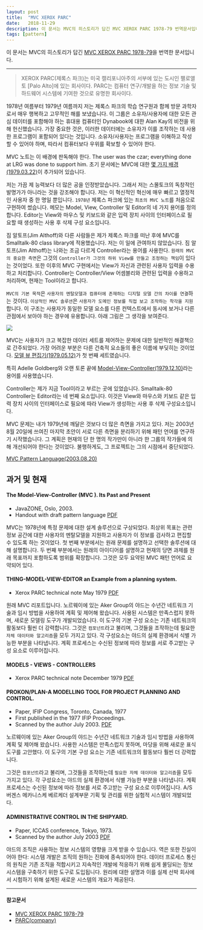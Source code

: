 ```yaml
---
layout: post
title:  "MVC XEROX PARC"
date:   2018-11-29
description: 이 문서는 MVC의 히스토리가 답긴 MVC XEROX PARC 1978-79 번역문서입니다.
tags: [pattern]
---
```


이 문서는 MVC의 히스토리가 답긴 [MVC XEROX PARC 1978-79](http://heim.ifi.uio.no/~trygver/themes/mvc/mvc-index.html)을 번역한 문서입니다.

---

> XEROX PARC(제록스 파크)는 미국 캘리포니아주의 서부에 있는 도시인 팰로앨토 [Palo Alto]에 있는 회사이다.
PARC는 컴퓨터 연구/개발을 하는 정보 기술 및 하드웨어 시스템에 기여한 것으로 유명한 회사이다.

1978년 여름부터 1979년 여름까지 저는 제록스 파크의 학습 연구원과 함께 방문 과학자로서 매우 행복하고 고무적인 해를 보냈습니다.
이 그룹은 소유자/사용자에 대한 모든 관심 데이터를 포함해야 하는 휴대용 컴퓨터인 Dynabook에 대한 Alan Kay의 비전을 위해 헌신했습니다.
가장 중요한 것은, 이러한 데이터에는 소유자가 이를 조작하는 데 사용한 프로그램이 포함되어 있다는 것입니다. 소유자/사용자는 프로그램을 이해하고 작성할 수 있어야 하며, 따라서 컴퓨터보다 우위를 확보할 수 있어야 한다.


MVC 노트는 이 배경에 판독해야 한다. The user was the czar; everything done at LRG was done to support him. 초기 문서에는 MVC에 대한 [몇 가지 배경(1979.03.22)](http://folk.uio.no/trygver/1979/sysreq/SysReq.pdf)이 추가되어 있습니다.


저는 가끔 제 능력보다 더 많은 공을 인정받았습니다. 그래서 저는 스몰토크의 독창적인 발명가가 아니라는 것을 강조해야 합니다.
저는 이 혁신적인 혁신에 매우 빠르고 열정적인 사용자 중 한 명일 뿐입니다.
`1978년` 제록스 파크에 있는 `최초의 MVC 노트`를 처음으로 구현하여 썼습니다.
메모는 Model, View, Controller 및 Editor의 네 가지 용어를 정의합니다.
Editor는 View와 마우스 및 키보드와 같은 입력 장치 사이의 인터페이스로 필요할 때 생성하는 사용 후 삭제 구성 요소입니다.

짐 알토프(Jim Althoff)와 다른 사람들은 제가 제록스 파크를 떠난 후에 MVC를 Smalltalk-80 class library에 적용했습니다. 저는 이 일에 관여하지 않았습니다. 짐 알토프(Jim Althoff)는 나와는 조금 다르게 Controller라는 용어를 사용한다. `원래의 MVC의 중요한 측면`은 그것의 `Controller가 그것의 하위 View를 만들고 조정하는 책임`이 있다는 것이었다. 또한 이후의 MVC 구현에서는 View가 자신과 관련된 사용자 입력을 수용하고 처리합니다. Controller는 Controller/View 어셈블리와 관련된 입력을 수용하고 처리하며, 현재는 Tool이라고 합니다.

`MVC의 기본 목적`은 `사용자의 멘탈모델과 컴퓨터에 존재하는 디지털 모델 간의 차이를 연결`하는 것이다.
`이상적인 MVC 솔루션`은 `사용자가 도메인 정보를 직접 보고 조작하는 착각을 지원`합니다.
이 구조는 사용자가 동일한 모델 요소를 다른 컨텍스트에서 동시에 보거나 다른 관점에서 보아야 하는 경우에 유용합니다. 아래 그림은 그 생각을 보여준다.

![](http://heim.ifi.uio.no/~trygver/themes/mvc/MVC-2006.gif)

MVC는 사용자가 크고 복잡한 데이터 세트를 제어하는 문제에 대한 일반적인 해결책으로 간주되었다.
가장 어려운 부분은 다른 건축적 요소들의 좋은 이름에 부딪히는 것이었다. [모델 뷰 편집기(1979.05.12)](http://heim.ifi.uio.no/~trygver/1979/mvc-1/1979-05-MVC.pdf)가 첫 번째 세트였습니다.

특히 Adelle Goldberg와 오랜 토론 끝에 [Model-View-Controller(1979.12.10)](http://heim.ifi.uio.no/~trygver/2007/MVC_Originals.pdf)라는 용어를 사용했습니다.

Controller는 제가 지금 Tool이라고 부르는 곳에 있었습니다. Smalltalk-80 Controller는 Editor라는 네 번째 요소입니다. 이것은 View와 마우스와 키보드 같은 입력 장치 사이의 인터페이스로 필요에 따라 View가 생성하는 사용 후 삭제 구성요소입니다.

MVC 문제는 내가 1979년에 깨달은 것보다 더 많은 측면을 가지고 있다. 저는 2003년 8월 20일에 쓰여진 마지막 초안이 서로 다른 측면을 분리하기 위해 패턴 언어를 연구하기 시작했습니다. 그 계획은 현재의 단 한 명의 작가만이 아니라 한 그룹의 작가들에 의해 개선되어야 한다는 것이었다. 불행하게도, 그 프로젝트는 그의 시점에서 중단되었다.

[MVC Pattern Language(2003.08.20)](http://heim.ifi.uio.no/~trygver/2003/javazone-jaoo/MVC_pattern.pdf)

## 과거 및 현재

#### The Model-View-Controller (MVC ). Its Past and Present
- JavaZONE, Oslo, 2003.
- Handout with draft pattern language [PDF](http://heim.ifi.uio.no/~trygver/2003/javazone-jaoo/MVC_pattern.pdf)

MVC는 1978년에 특정 문제에 대한 설계 솔루션으로 구상되었다. 최상위 목표는 관련 정보 공간에 대한 사용자의 멘탈모델을 지원하고 사용자가 이 정보를 검사하고 편집할 수 있도록 하는 것이었다. 첫 번째 부분에서는 원래 문제를 설명하고 선택한 솔루션에 대해 설명합니다. 두 번째 부분에서는 원래의 아이디어를 설명하고 현재의 당면 과제를 원래 목표까지 포함하도록 범위를 확장합니다. 그것은 모두 요약된 MVC 패턴 언어로 요약되어 있다.

#### THING-MODEL-VIEW-EDITOR an Example from a planning system.
- Xerox PARC technical note May 1979 [PDF](http://heim.ifi.uio.no/~trygver/1979/mvc-1/1979-05-MVC.pdf)

원래 MVC 리포트입니다. 노르웨이에 있는 Aker Group의 야드는 수년간 네트워크 기술과 임시 방법을 사용하여 계획 및 제어해 왔습니다. 사용된 시스템은 만족스럽지 못하며, 새로운 모델링 도구가 개발되었습니다. 이 도구의 기본 구성 요소는 기존 네트워크의 활동보다 훨씬 더 강력합니다. 그것은 `컴포넌트`라고 불리며, 그것들을 조작하는데 필요한 `자체 데이터와 알고리즘`을 모두 가지고 있다. 각 구성요소는 야드의 실제 환경에서 식별 가능한 부분을 나타냅니다. 계획 프로세스는 수신된 정보에 따라 정보를 서로 주고받는 구성 요소로 이루어집니다.

#### MODELS - VIEWS - CONTROLLERS
- Xerox PARC technical note December 1979 [PDF](http://heim.ifi.uio.no/~trygver/1979/mvc-2/1979-12-MVC.pdf)

#### PROKON/PLAN-A MODELLING TOOL FOR PROJECT PLANNING AND CONTROL. 
- Paper, IFIP Congress, Toronto, Canada, 1977
- First published in the 1977 IFIP Proceedings. 
- Scanned by the author July 2003. [PDF](http://heim.ifi.uio.no/~trygver/1977/Prokon/IFIP-Prokon.pdf)

노르웨이에 있는 Aker Group의 야드는 수년간 네트워크 기술과 임시 방법을 사용하여 계획 및 제어해 왔습니다. 사용한 시스템은 만족스럽지 못하며, 마당을 위해 새로운 표식 도구를 고안했다. 이 도구의 기본 구성 요소는 기존 네트워크의 활동보다 훨씬 더 강력합니다.

그것은 `컴포넌트`라고 불리며, 그것들을 조작하는데 `필요한 자체 데이터와 알고리즘`을 모두 가지고 있다. 각 구성요소는 야드의 실제 환경에서 식별 가능한 부분을 나타냅니다. 계획 프로세스는 수신된 정보에 따라 정보를 서로 주고받는 구성 요소로 이루어집니다. A/S 버겐스 메카니스케 베르케더 설계부문 기획 및 관리를 위한 실험적 시스템이 개발되었다.

#### ADMINISTRATIVE CONTROL IN THE SHIPYARD.
- Paper, ICCAS conference, Tokyo, 1973.
- Scanned by the author July 2003 [PDF](http://heim.ifi.uio.no/~trygver/1973/iccas/1973-08-ICCAS.pdf)

야드의 조직은 사용하는 정보 시스템의 영향을 크게 받을 수 있습니다. 역은 또한 진실이어야 한다: 시스템 개발은 조직의 원하는 진화에 종속되어야 한다. 데이터 프로세스 통신의 원칙은 기존 조직을 적합시키고 지속적인 개발에 적응하기 위해 쉽게 몰딩되는 정보 시스템을 구축하기 위한 도구로 도입됩니다. 원리에 대한 설명과 이를 실제 선박 회사에서 시험하기 위해 설계된 새로운 시스템의 개요가 제공된다.


***


#### 참고문서
- [MVC XEROX PARC 1978-79](http://heim.ifi.uio.no/~trygver/themes/mvc/mvc-index.html)
- [PARC(company)](https://en.wikipedia.org/wiki/PARC_(company))